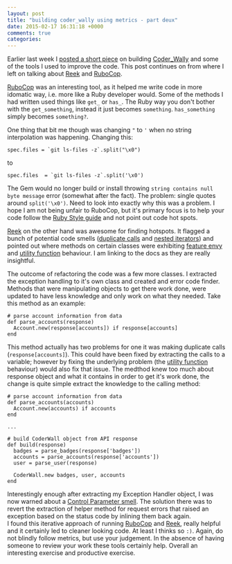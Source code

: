 ```yaml
---
layout: post
title: "building coder_wally using metrics - part deux"
date: 2015-02-17 16:31:18 +0000
comments: true
categories: 
---
```

Earlier last week I [posted a short piece](http://gregs.tcias.co.uk/2015/02/09/building-my-coder-wally-gem-using-metrics/) on building [Coder_Wally](https://rubygems.org/gems/coder_wally/) and some of the tools I used to improve the code. This post continues on from where I left on talking about [Reek](https://github.com/metricfu/reek) and [RuboCop](https://github.com/bbatsov/rubocop).

[RuboCop](https://github.com/bbatsov/rubocop) was an interesting tool, as it helped me write code in more idomatic way, i.e. more like a Ruby developer would. Some of the methods I had written used things like `get_` or `has_`. The Ruby way you don't bother with the `get_something`, instead it just becomes `something`. `has_something` simply becomes `something?`. 

One thing that bit me though was changing `"` to `'` when no string interpolation was happening. Changing this: 
    
    spec.files = `git ls-files -z`.split("\x0") 

to 

    spec.files  = `git ls-files -z`.split('\x0')

The Gem would no longer build or install throwing `string contains null byte message` error (somewhat after the fact). The problem: single quotes around `split('\x0')`. Need to look into exactly why this was a problem. I hope I am not being unfair to RuboCop, but it's primary focus is to help your code follow the [Ruby Style guide](https://github.com/bbatsov/ruby-style-guide) and not point out code hot spots. 

[Reek](https://github.com/metricfu/reek) on the other hand was awesome for finding hotspots. It flagged a bunch of potential code smells ([duplicate calls](http://www.rubydoc.info/github/troessner/reek/Reek/Smells/DuplicateMethodCall) and [nested iterators](http://www.rubydoc.info/github/troessner/reek/Reek/Smells/NestedIterators)) and pointed out where methods on certain classes were exhibiting [feature envy](http://www.rubydoc.info/github/troessner/reek/Reek/Smells/FeatureEnvy) and [utility function](http://www.rubydoc.info/github/troessner/reek/Reek/Smells/UtilityFunction) behaviour. I am linking to the docs as they are really insightful.

The outcome of refactoring the code was a few more classes. I extracted the exception handling to it's own class and created and error code finder. Methods that were manipulating objects to get there work done, were updated to have less knowledge and only work on what they needed. Take this method as an example:

    # parse account information from data
    def parse_accounts(response)
      Account.new(response[accounts]) if response[accounts]
    end

This method actually has two problems for one it was making duplicate calls (`response[accounts]`). This could have been fixed by extracting the calls to a variable; however by fixing the underlying problem (the [utility function](http://www.rubydoc.info/github/troessner/reek/Reek/Smells/UtilityFunction) behaviour) would also fix that issue. The medthod knew too much about response object and what it contains in order to get it's work done, the change is quite simple extract the knowledge to the calling method: 

    # parse account information from data
    def parse_accounts(accounts)
      Account.new(accounts) if accounts
    end
    
    ...
    
    # build CoderWall object from API response
    def build(response)
      badges = parse_badges(response['badges'])
      accounts = parse_accounts(response['accounts'])
      user = parse_user(response)

      CoderWall.new badges, user, accounts
    end

Interestingly enough after extracting my Exception Handler object, I was now warned about a [Control Parameter smell](http://www.rubydoc.info/github/troessner/reek/Reek/Smells/ControlParameter). The solution there was to revert the extraction of helper method for request errors that raised an exception based on the status code by inlining them back again.  
I found this iterative approach of running [RuboCop](https://github.com/bbatsov/rubocop) and [Reek](https://github.com/metricfu/reek), really helpful and it certainly led to cleaner looking code. At least I thinks so `:)`. Again, do not blindly follow metrics, but use your judgement. In the absence of having someone to review your work these tools certainly help. Overall an interesting exercise and productive exercise.
